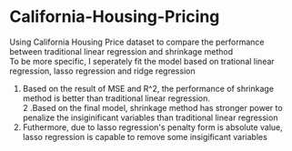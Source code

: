 # California-Housing-Pricing
Using California Housing Price dataset to compare the performance between traditional linear regression and shrinkage method <br/>
To be more specific, I seperately fit the model based on trational linear regression, lasso regression and ridge regression <br/>
1. Based on the result of MSE and R^2, the performance of shrinkage method is better than traditional linear regression. <br/>
2 .Based on the final model, shrinkage method has stronger power to penalize the insiginificant variables than traditional linear regression <br/>
3. Futhermore, due to lasso regression's penalty form is absolute value, lasso regression is capable to remove some insigificant variables
